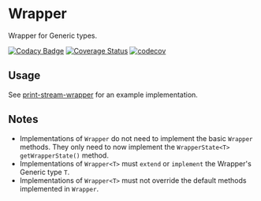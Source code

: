 # Wrapper

Wrapper for Generic types.

[![Codacy Badge](https://api.codacy.com/project/badge/Grade/50dcbe2b48824c6f92cad099195d8858)](https://www.codacy.com/app/kemitix/wrapper?utm_source=github.com&amp;utm_medium=referral&amp;utm_content=kemitix/wrapper&amp;utm_campaign=Badge_Grade)
[![Coverage Status](https://coveralls.io/repos/github/kemitix/wrapper/badge.svg?branch=master)](https://coveralls.io/github/kemitix/wrapper?branch=master)
[![codecov](https://codecov.io/gh/kemitix/wrapper/branch/master/graph/badge.svg)](https://codecov.io/gh/kemitix/wrapper)

## Usage

See [print-stream-wrapper](https://github.com/kemitix/print-stream-wrapper) for an example implementation.

## Notes

* Implementations of `Wrapper` do not need to implement the basic `Wrapper` methods. They only need to now implement the `WrapperState<T> getWrapperState()` method.
* Implementations of `Wrapper<T>` must  `extend` or `implement` the Wrapper's Generic type `T`.
* Implementations of `Wrapper<T>` must not override the default methods implemented in `Wrapper`.
